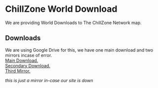 # ChillZone World Download

We are providing World Downloads to The ChillZone Network map. 
## Downloads

We are using Google Drive for this, we have one main download and two mirrors incase of error.\
[Main Download.](https://drive.google.com/file/d/1Z-i9WvdzUNR4nhasb0wXKz6s1eytq_0R/view?usp=sharing)\
[Secondary Download.](https://drive.google.com/file/d/1RQhAEtbg34kzu5Sll8_VDOwvGWGjnS80/view?usp=sharing)\
[Third Mirror.](https://drive.google.com/file/d/1yBtCqeFUzaFHHeMivO__pI3X819Uy-9m/view?usp=sharing)

*this is just a mirror in-case our site is down*
